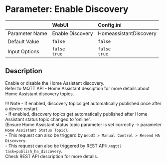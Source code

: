 # Parameter: Enable Discovery

|                   | WebUI               | Config.ini
|:---               |:---                 |:----
| Parameter Name    | Enable Discovery    | HomeassistantDiscovery
| Default Value     | `false`             | `false`
| Input Options     | `false`<br>`true`   | `false`<br>`true` 


## Description

Enable or disable the Home Assistant discovery.<br>
Refer to MQTT API - Home Assistant desciption for more details about Home Assistant discovery topics.

!!! Note
    - If enabled, discovery topics get automatically published once after a device restart.<br>
    - If enabled, discovery topics get automatically published after Home Assistant status topic changed to 'online'.<br>
    (Ensure Home Assistant status topic parameter is set correctly -> parameter `Home Assistant Status Topic`).<br>
    - This request can also be triggerd by `WebUI > Manual Control > Resend HA Discovery`.<br>
    - This request can also be triggered by REST API: `/mqtt?task=publish_ha_discovery`.<br>
    Check REST API description for more details.
